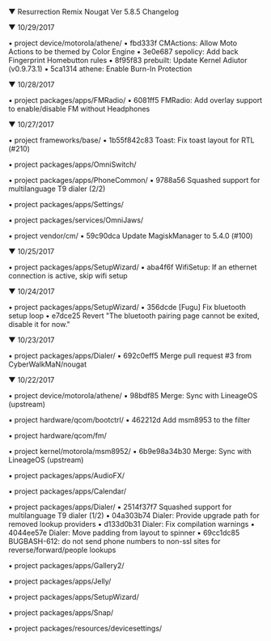
 ▼ Resurrection Remix Nougat Ver 5.8.5 Changelog


 ▼ 10/29/2017


 ▪ project device/motorola/athene/
 ▪ fbd333f CMActions: Allow Moto Actions to be themed by Color Engine
 ▪ 3e0e687 sepolicy: Add back Fingerprint Homebutton rules
 ▪ 8f95f83 prebuilt: Update Kernel Adiutor (v0.9.73.1)
 ▪ 5ca1314 athene: Enable Burn-In Protection

 ▼ 10/28/2017


 ▪ project packages/apps/FMRadio/
 ▪ 6081ff5 FMRadio: Add overlay support to enable/disable FM without Headphones

 ▼ 10/27/2017


 ▪ project frameworks/base/
 ▪ 1b55f842c83 Toast: Fix toast layout for RTL (#210)

 ▪ project packages/apps/OmniSwitch/

 ▪ project packages/apps/PhoneCommon/
 ▪ 9788a56 Squashed support for multilanguage T9 dialer (2/2)

 ▪ project packages/apps/Settings/

 ▪ project packages/services/OmniJaws/

 ▪ project vendor/cm/
 ▪ 59c90dca Update MagiskManager to 5.4.0 (#100)

 ▼ 10/25/2017


 ▪ project packages/apps/SetupWizard/
 ▪ aba4f6f WifiSetup: If an ethernet connection is active, skip wifi setup

 ▼ 10/24/2017


 ▪ project packages/apps/SetupWizard/
 ▪ 356dcde [Fugu] Fix bluetooth setup loop
 ▪ e7dce25 Revert "The bluetooth pairing page cannot be exited, disable it for now."

 ▼ 10/23/2017


 ▪ project packages/apps/Dialer/
 ▪ 692c0eff5 Merge pull request #3 from CyberWalkMaN/nougat

 ▼ 10/22/2017


 ▪ project device/motorola/athene/
 ▪ 98bdf85 Merge: Sync with LineageOS (upstream)

 ▪ project hardware/qcom/bootctrl/
 ▪ 462212d Add msm8953 to the filter

 ▪ project hardware/qcom/fm/

 ▪ project kernel/motorola/msm8952/
 ▪ 6b9e98a34b30 Merge: Sync with LineageOS (upstream)

 ▪ project packages/apps/AudioFX/

 ▪ project packages/apps/Calendar/

 ▪ project packages/apps/Dialer/
 ▪ 2514f37f7 Squashed support for multilanguage T9 dialer (1/2)
 ▪ 04a303b74 Dialer: Provide upgrade path for removed lookup providers
 ▪ d133d0b31 Dialer: Fix compilation warnings
 ▪ 4044ee57e Dialer: Move padding from layout to spinner
 ▪ 69cc1dc85 BUGBASH-612: do not send phone numbers to non-ssl sites for reverse/forward/people lookups

 ▪ project packages/apps/Gallery2/

 ▪ project packages/apps/Jelly/

 ▪ project packages/apps/SetupWizard/

 ▪ project packages/apps/Snap/

 ▪ project packages/resources/devicesettings/

